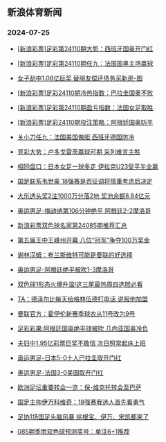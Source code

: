 ## 新浪体育新闻 
### 2024-07-25

+ [[新浪彩票]足彩第24110期大势：西班牙国奥开门红](https://sports.sina.com.cn/l/2024-07-24/doc-incfeuyc7103482.shtml)

+ [[新浪彩票]足彩第24110期任九：法国国奥主场赢球](https://sports.sina.com.cn/l/2024-07-24/doc-incfeuyc7102841.shtml)

+ [女子刮中1.08亿巨奖 替朋友偿还债务买新房-图](https://sports.sina.com.cn/l/2024-07-24/doc-incfeuyc7101273.shtml)

+ [[新浪彩票]足彩24110期冷热指数：巴拉圭国奥不败](https://sports.sina.com.cn/l/2024-07-24/doc-incfeuyc7100611.shtml)

+ [[新浪彩票]足彩第24110期盈亏指数：法国女足取胜](https://sports.sina.com.cn/l/2024-07-24/doc-incfeuyf2711845.shtml)

+ [[新浪彩票]足彩24110期投注策略：阿根廷国奥防平](https://sports.sina.com.cn/l/2024-07-24/doc-incfeuyk7433934.shtml)

+ [关小刀任九：法国美国做胆 西班牙德国防冷](https://sports.sina.com.cn/l/2024-07-24/doc-incffmvy9236076.shtml)

+ [竞彩大势：卢多戈雷茨赢球可期 采列难言主胜](https://sports.sina.com.cn/l/2024-07-24/doc-incfeuyk7431627.shtml)

+ [相同盘口：日本女足一球多走 伊拉克U23受平半全赢](https://sports.sina.com.cn/l/2024-07-24/doc-incfeuyk7463914.shtml)

+ [国足联系韦世豪 18强赛是否征调将慎重考虑后决定](https://sports.sina.com.cn/china/2024-07-24/doc-incfffqa9332301.shtml)

+ [大乐透头奖2注1000万分落2地 奖池余额8.84亿元](https://sports.sina.com.cn/l/2024-07-24/doc-incfhatz6046879.shtml)

+ [奥运男足-梅迪纳第106分钟绝平 阿根廷2-2摩洛哥](https://sports.sina.com.cn/g/laliga/2024-07-24/doc-incfhatu6927432.shtml)

+ [新浪彩票双色球名家第24085期推荐汇总](https://sports.sina.com.cn/l/2024-07-24/doc-incffmvy9210481.shtml)

+ [第五届王中王嵊州开幕 八位“冠军”争夺100万奖金](https://sports.sina.com.cn/go/2024-07-24/doc-incffwmy3807369.shtml)

+ [谢林汉姆：布兰斯维特可能是曼联的好选择](https://sports.sina.com.cn/g/2024-07-25/doc-incfhhzu3596076.shtml)

+ [奥运男足-阿根廷绝平被吹1-3摩洛哥](https://sports.sina.com.cn/g/laliga/2024-07-24/doc-incfhatu6927432.shtml)

+ [双色球1形态火爆升温!这三尾最热周四选胆必看](https://sports.sina.com.cn/l/2024-07-24/doc-incffmvv6845870.shtml)

+ [TA：德泽尔比每天给格林伍德打电话 说服他加盟](https://sports.sina.com.cn/g/2024-07-25/doc-incfhhzv9161609.shtml)

+ [曼联官方：霍伊伦新赛季球衣从11号改为9号](https://sports.sina.com.cn/g/2024-07-25/doc-incfhhzv9160274.shtml)

+ [足彩彩果:阿根廷国奥绝平球被吹 几内亚国奥冷负](https://sports.sina.com.cn/l/2024-07-25/doc-incfhxxk6489620.shtml)

+ [夫妇中1.95亿彩票巨奖不敢信 次日照常起床上班](https://sports.sina.com.cn/l/2024-07-25/doc-incffmvv6856984.shtml)

+ [奥运男足-日本5-0十人巴拉圭取开门红](https://sports.sina.com.cn/china/national/2024-07-25/doc-incfhxxk6482362.shtml)

+ [奥运男足-法国3-0美国取开门红](https://sports.sina.com.cn/china/national/2024-07-25/doc-incfhxxk6481682.shtml)

+ [欧洲足坛重要转会一览：保-维克托转会至巴萨](https://sports.sina.com.cn/l/2024-07-25/doc-incfikph3080419.shtml)

+ [国足主帅伊万科维奇：18强赛我选人首先看勇气](https://sports.sina.com.cn/china/2024-07-25/doc-incfikph3096327.shtml)

+ [足协1场国足头脑风暴 徐根宝、伊万、宋凯都来了](https://sports.sina.com.cn/china/2024-07-25/doc-incfikph3094537.shtml)

+ [085期季雨双色球预测奖号：单注6+1推荐](https://sports.sina.com.cn/l/2024-07-25/doc-incfiefk3184482.shtml)

